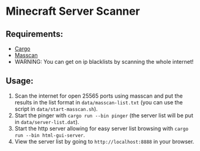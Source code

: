 # Minecraft Server Scanner
## Requirements:
- [Cargo](https://rustup.rs)
- [Masscan](https://github.com/robertdavidgraham/masscan)
- WARNING: You can get on ip blacklists by scanning the whole internet!
## Usage:
1. Scan the internet for open 25565 ports using masscan and put the results in the list format in `data/masscan-list.txt` (you can use the script in `data/start-masscan.sh`).
2. Start the pinger with `cargo run --bin pinger` (the server list will be put in `data/server-list.dat`).
3. Start the http server allowing for easy server list browsing with `cargo run --bin html-gui-server`.
4. View the server list by going to `http://localhost:8888` in your browser.
